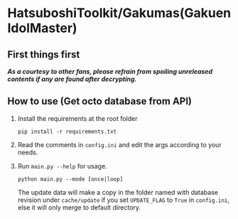 # HatsuboshiToolkit/Gakumas(Gakuen IdolMaster)

## First things first

***As a courtesy to other fans, please refrain from spoiling unreleased contents if any are found after decrypting.***

## How to use (Get octo database from API)

1. Install the requirements at the root folder
    ```
    pip install -r requirements.txt
    ```

2. Read the comments in `config.ini` and edit the args according to your needs.  
   
3. Run `main.py --help` for usage.
    ```
    python main.py --mode [once|loop]
    ```
    The update data will make a copy in the folder named with database revision under `cache/update` if you set `UPDATE_FLAG` to `True` in `config.ini`, else it will only merge to default directory.